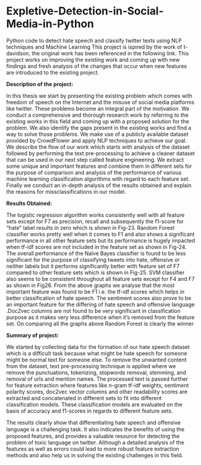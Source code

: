 # Expletive-Detection-in-Social-Media-in-Python
Python code to detect hate speech and classify twitter texts using NLP techniques and Machine Learning
This project is ispired by the work of t-davidson, the original work has been referenced in the following link. This project works on improving the existing work and coming up with new findings and fresh analysis of the changes that occur when new features are introduced to the existing project. 

**Description of the project:**

In this thesis we start by presenting the existing problem which comes with freedom of speech on the Internet and the misuse of social media platforms like twitter. These problems become an integral part of the motivation. We conduct a comprehensive and thorough research work by referring to the existing works in this field and coming up with a proposed solution for the problem. We also identify the gaps present in the existing works and find a way to solve those problems. We make use of a publicly available dataset provided by CrowdFlower and apply NLP techniques to achieve our goal. We describe the flow of our work which starts with analysis of the dataset followed by performing the text pre-processing to achieve a cleaner dataset that can be used in our next step called feature engineering. We extract some unique and important features and combine them in different sets for the purpose of comparison and analysis of the performance of various machine learning  classification algorithms with regard to each feature set. Finally we conduct an in-depth analysis of the results obtained and explain the reasons for missclassifications in our model.


**Results Obtained:**

The logistic regression algorithm works consistently well with all feature sets except for F7 as precision, recall and subsequently the f1-score for “hate” label results in zero which is shown in Fig-23. Random Forest classifier works pretty well when it comes to F1 and also shows a significant performance in all other feature sets but its performance is hugely impacted when tf-idf scores are not included in the feature set as shown in Fig-24. The overall performance of the Naïve Bayes classifier is found to be less significant for the purpose of classifying tweets into hate, offensive or neither labels but it  performs significantly better with feature set of F7 compared to other feature sets which is shown in Fig-25. SVM classifier also seems to be consistent throughout all feature sets except for F4 and F7 as shown in Fig26. From the above graphs we analyse that the most important feature was found to be F1 i.e. the tf-idf scores which helps in better classification of hate speech. The sentiment scores also prove to be an important feature for the differing of hate speech and offensive language .Doc2vec columns are not found to be very significant in classification purpose as it makes very less difference when it’s removed from the feature set. On comparing all the graphs above Random Forest is clearly the winner


**Summary of project:**

We started by collecting data for the formation of our hate speech dataset which is a difficult task because what might be hate speech for someone might be normal text for someone else. To remove the unwanted content from the dataset, text pre-processing technique is applied where we remove the punctuations, tokenizing, stopwords removal, stemming, and removal of urls and mention names. The processed text is passed further for feature extraction where features like n-gram tf-idf weights, sentiment polarity scores, doc2vec vector columns and other readability scores are extracted and concatenated in different sets to fit into different classification models. These classification models are evaluated on the basis of accuracy and f1-scores in regards to different feature sets.   

The results clearly show that differentiating hate speech and offensive language is a challenging task. It also indicates the beneﬁts of using the proposed features, and provides a valuable resource for detecting the problem of toxic language on twitter. Although a detailed analysis of the features as well as errors could lead to more robust feature extraction methods and also help us in solving the existing challenges in this field.
